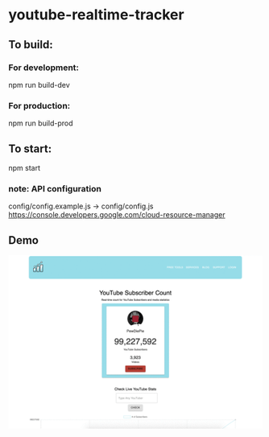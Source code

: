 # youtube-realtime-tracker

## To build:
### For development:
npm run build-dev

### For production:
npm run build-prod

## To start:
npm start

### note: API configuration
config/config.example.js -> config/config.js
<br/>
https://console.developers.google.com/cloud-resource-manager


## Demo
![](documentation/youtube-realtime-tracker-demo.gif)
